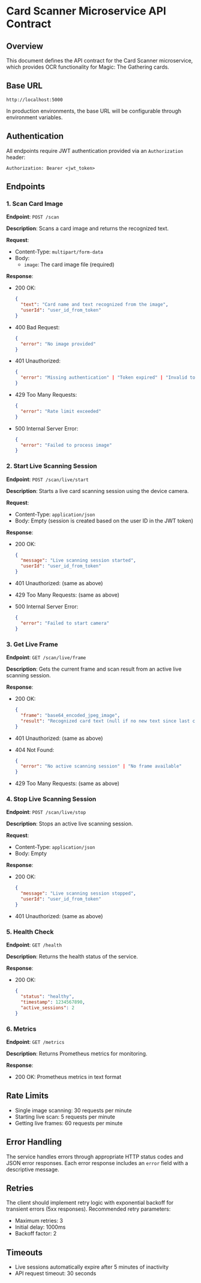 # Card Scanner Microservice API Contract

## Overview

This document defines the API contract for the Card Scanner microservice, which provides OCR functionality for Magic: The Gathering cards.

## Base URL

```
http://localhost:5000
```

In production environments, the base URL will be configurable through environment variables.

## Authentication

All endpoints require JWT authentication provided via an `Authorization` header:

```
Authorization: Bearer <jwt_token>
```

## Endpoints

### 1. Scan Card Image

**Endpoint**: `POST /scan`

**Description**: Scans a card image and returns the recognized text.

**Request**:
- Content-Type: `multipart/form-data`
- Body:
  - `image`: The card image file (required)

**Response**:
- 200 OK:
  ```json
  {
    "text": "Card name and text recognized from the image",
    "userId": "user_id_from_token"
  }
  ```

- 400 Bad Request:
  ```json
  {
    "error": "No image provided"
  }
  ```

- 401 Unauthorized:
  ```json
  {
    "error": "Missing authentication" | "Token expired" | "Invalid token"
  }
  ```

- 429 Too Many Requests:
  ```json
  {
    "error": "Rate limit exceeded"
  }
  ```

- 500 Internal Server Error:
  ```json
  {
    "error": "Failed to process image"
  }
  ```

### 2. Start Live Scanning Session

**Endpoint**: `POST /scan/live/start`

**Description**: Starts a live card scanning session using the device camera.

**Request**:
- Content-Type: `application/json`
- Body: Empty (session is created based on the user ID in the JWT token)

**Response**:
- 200 OK:
  ```json
  {
    "message": "Live scanning session started",
    "userId": "user_id_from_token"
  }
  ```

- 401 Unauthorized: (same as above)
- 429 Too Many Requests: (same as above)
- 500 Internal Server Error:
  ```json
  {
    "error": "Failed to start camera"
  }
  ```

### 3. Get Live Frame

**Endpoint**: `GET /scan/live/frame`

**Description**: Gets the current frame and scan result from an active live scanning session.

**Response**:
- 200 OK:
  ```json
  {
    "frame": "base64_encoded_jpeg_image",
    "result": "Recognized card text (null if no new text since last call)"
  }
  ```

- 401 Unauthorized: (same as above)
- 404 Not Found:
  ```json
  {
    "error": "No active scanning session" | "No frame available"
  }
  ```
- 429 Too Many Requests: (same as above)

### 4. Stop Live Scanning Session

**Endpoint**: `POST /scan/live/stop`

**Description**: Stops an active live scanning session.

**Request**:
- Content-Type: `application/json`
- Body: Empty

**Response**:
- 200 OK:
  ```json
  {
    "message": "Live scanning session stopped",
    "userId": "user_id_from_token"
  }
  ```

- 401 Unauthorized: (same as above)

### 5. Health Check

**Endpoint**: `GET /health`

**Description**: Returns the health status of the service.

**Response**:
- 200 OK:
  ```json
  {
    "status": "healthy",
    "timestamp": 1234567890,
    "active_sessions": 2
  }
  ```

### 6. Metrics

**Endpoint**: `GET /metrics`

**Description**: Returns Prometheus metrics for monitoring.

**Response**:
- 200 OK: Prometheus metrics in text format

## Rate Limits

- Single image scanning: 30 requests per minute
- Starting live scan: 5 requests per minute
- Getting live frames: 60 requests per minute

## Error Handling

The service handles errors through appropriate HTTP status codes and JSON error responses. Each error response includes an `error` field with a descriptive message.

## Retries

The client should implement retry logic with exponential backoff for transient errors (5xx responses). Recommended retry parameters:
- Maximum retries: 3
- Initial delay: 1000ms
- Backoff factor: 2

## Timeouts

- Live sessions automatically expire after 5 minutes of inactivity
- API request timeout: 30 seconds